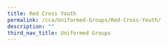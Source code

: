 ```yaml
---
title: Red Cross Youth
permalink: /cca/Uniformed-Groups/Red-Cross-Youth/
description: ""
third_nav_title: Uniformed Groups
---
```

